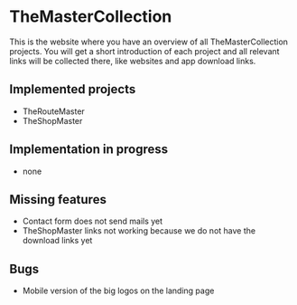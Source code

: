# TheMasterCollection

This is the website where you have an overview of all TheMasterCollection projects. You will get a short introduction of each project and all relevant links will be collected there, like websites and app download links.

## Implemented projects

- TheRouteMaster
- TheShopMaster

## Implementation in progress

- none

## Missing features

- Contact form does not send mails yet
- TheShopMaster links not working because we do not have the download links yet

## Bugs

- Mobile version of the big logos on the landing page
